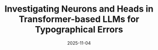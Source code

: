 ---
title: "Investigating Neurons and Heads in Transformer-based LLMs for Typographical Errors"
authors: Kohei Tsuji, <b>Tatsuya Hiraoka</b>, Yuchang Cheng, Eiji Aramaki, Tomoya Iwakura
collection: publications
category: nonref
date: 2025-11-04
venue: 'In The 2025 Conference on Empirical Methods in Natural Language Processing (EMNLP)'
paperurl: 'https://arxiv.org/abs/2502.19669'
en: 
---